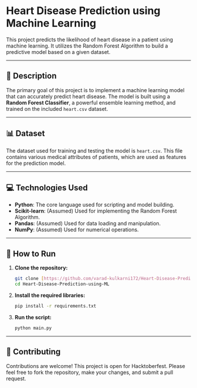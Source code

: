 # Heart Disease Prediction using Machine Learning

This project predicts the likelihood of heart disease in a patient using machine learning. It utilizes the Random Forest Algorithm to build a predictive model based on a given dataset.

---

## 📜 Description

The primary goal of this project is to implement a machine learning model that can accurately predict heart disease. The model is built using a **Random Forest Classifier**, a powerful ensemble learning method, and trained on the included `heart.csv` dataset.

---

## 📊 Dataset

The dataset used for training and testing the model is `heart.csv`. This file contains various medical attributes of patients, which are used as features for the prediction model.

---

## 💻 Technologies Used

* **Python**: The core language used for scripting and model building.
* **Scikit-learn**: (Assumed) Used for implementing the Random Forest Algorithm.
* **Pandas**: (Assumed) Used for data loading and manipulation.
* **NumPy**: (Assumed) Used for numerical operations.

---

## 🚀 How to Run

1.  **Clone the repository:**
    ```bash
    git clone [https://github.com/varad-kulkarni172/Heart-Disease-Prediction-using-ML.git](https://github.com/varad-kulkarni172/Heart-Disease-Prediction-using-ML.git)
    cd Heart-Disease-Prediction-using-ML
    ```

2.  **Install the required libraries:**
    ```bash
    pip install -r requirements.txt
    ```

3.  **Run the script:**
    ```bash
    python main.py
    ```

---

## 🤝 Contributing

Contributions are welcome! This project is open for Hacktoberfest. Please feel free to fork the repository, make your changes, and submit a pull request.
